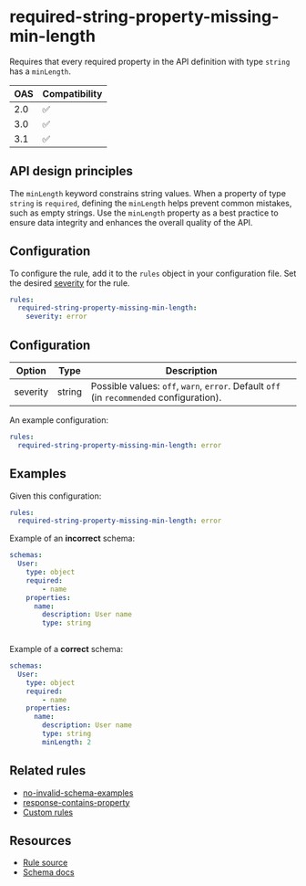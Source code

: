 # required-string-property-missing-min-length

Requires that every required property in the API definition with type `string` has a `minLength`. 

|OAS|Compatibility|
|---|---|
|2.0|✅|
|3.0|✅|
|3.1|✅|

## API design principles

The `minLength` keyword constrains string values. When a property of type `string` is `required`, defining the `minLength` helps prevent common mistakes, such as empty strings. Use the `minLength` property as a best practice to ensure data integrity and enhances the overall quality of the API.

## Configuration

To configure the rule, add it to the `rules` object in your configuration file.
Set the desired [severity](/docs/cli/rules.md#severity-settings) for the rule.

```yaml
rules:
  required-string-property-missing-min-length:
    severity: error
```

## Configuration


|Option|Type|Description|
|---|---|---|
|severity|string|Possible values: `off`, `warn`, `error`. Default `off` (in `recommended` configuration). |

An example configuration:

```yaml
rules:
  required-string-property-missing-min-length: error
```

## Examples


Given this configuration:

```yaml
rules:
  required-string-property-missing-min-length: error
```

Example of an **incorrect** schema:

```yaml Bad example
schemas:
  User:
    type: object
    required:
        - name 
    properties:
      name:
        description: User name
        type: string
        
```

Example of a **correct** schema:


```yaml Good example
schemas:
  User:
    type: object
    required:
        - name 
    properties:
      name:
        description: User name
        type: string
        minLength: 2
```

## Related rules

- [no-invalid-schema-examples](./no-invalid-schema-examples.md)
- [response-contains-property](./response-contains-property.md)
- [Custom rules](./custom-rules.md)

## Resources

- [Rule source](https://github.com/Redocly/redocly-cli/blob/main/packages/core/src/rules/common/required-string-property-missing-min-length.ts)
- [Schema docs](https://redocly.com/docs/openapi-visual-reference/schemas/)
